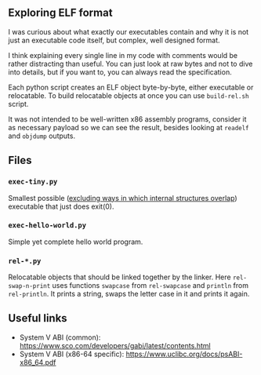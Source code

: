 ## Exploring ELF format

I was curious about what exactly our executables contain and why it is not just
an executable code itself, but complex, well designed format.

I think explaining every single line in my code with comments would be rather
distracting than useful. You can just look at raw bytes and not to dive into
details, but if you want to, you can always read the specification.

Each python script creates an ELF object byte-by-byte, either executable or
relocatable. To build relocatable objects at once you can use `build-rel.sh`
script.

It was not intended to be well-written x86 assembly programs, consider
it as necessary payload so we can see the result, besides looking at `readelf`
and `objdump` outputs.

## Files

### `exec-tiny.py`

Smallest possible ([excluding ways in which internal structures overlap](https://www.muppetlabs.com/~breadbox/software/tiny/teensy.html))
executable that just does exit(0).

### `exec-hello-world.py`

Simple yet complete hello world program.

### `rel-*.py`

Relocatable objects that should be linked together by the linker. Here
`rel-swap-n-print` uses functions `swapcase` from `rel-swapcase` and `println`
from `rel-println`. It prints a string, swaps the letter case in it and prints it
again.

## Useful links

  - System V ABI (common): https://www.sco.com/developers/gabi/latest/contents.html
  - System V ABI (x86-64 specific): https://www.uclibc.org/docs/psABI-x86_64.pdf

